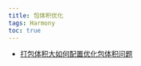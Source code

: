 ```yaml
---
title: 包体积优化
tags: Harmony 
toc: true
---
```



- [打包体积大如何配置优化包体积问题](https://developer.huawei.com/consumer/cn/doc/harmonyos-faqs-V5/faqs-compiling-and-building-100-V5)